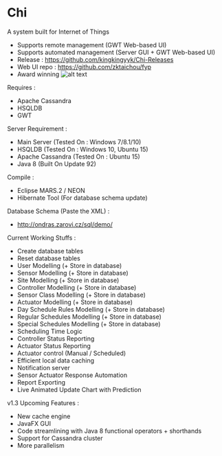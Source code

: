# Chi
A system built for Internet of Things
+ Supports remote management (GWT Web-based UI)
+ Supports automated management (Server GUI + GWT Web-based UI)
+ Release : https://github.com/kingkingyyk/Chi-Releases
+ Web UI repo : https://github.com/zktaichou/fyp
+ Award winning
![alt text](http://i.imgur.com/aBeVFAG.jpg)

Requires :
+ Apache Cassandra
+ HSQLDB
+ GWT

Server Requirement :
+ Main Server (Tested On : Windows 7/8.1/10)
+ HSQLDB (Tested On : Windows 10, Ubuntu 15)
+ Apache Cassandra (Tested On : Ubuntu 15)
+ Java 8 (Built On Update 92)

Compile :
+ Eclipse MARS.2 / NEON
+ Hibernate Tool (For database schema update)

Database Schema (Paste the XML) :
+ http://ondras.zarovi.cz/sql/demo/ 

Current Working Stuffs :
+ Create database tables
+ Reset database tables
+ User Modelling (+ Store in database)
+ Sensor Modelling (+ Store in database)
+ Site Modelling (+ Store in database)
+ Controller Modelling (+ Store in database)
+ Sensor Class Modelling (+ Store in database)
+ Actuator Modelling (+ Store in database)
+ Day Schedule Rules Modelling (+ Store in database)
+ Regular Schedules Modelling (+ Store in database)
+ Special Schedules Modelling (+ Store in database)
+ Scheduling Time Logic
+ Controller Status Reporting
+ Actuator Status Reporting
+ Actuator control (Manual / Scheduled)
+ Efficient local data caching
+ Notification server
+ Sensor Actuator Response Automation
+ Report Exporting
+ Live Animated Update Chart with Prediction

v1.3 Upcoming Features :
+ New cache engine
+ JavaFX GUI
+ Code streamlining with Java 8 functional operators + shorthands
+ Support for Cassandra cluster
+ More parallelism
